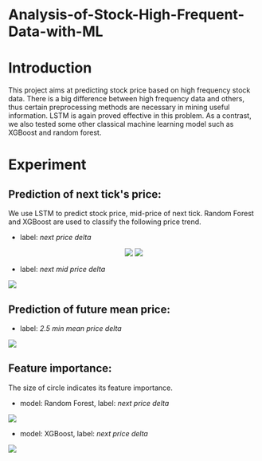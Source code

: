 # Analysis-of-Stock-High-Frequent-Data-with-ML

Introduction
====
This project aims at predicting stock price based on high frequency stock data. There is a big difference between
high frequency data and others, thus certain preprocessing methods are necessary in mining useful information.
LSTM is again proved effective in this problem. As a contrast, we also tested some other classical machine learning model such as
XGBoost and random forest.

Experiment
====
Prediction of next tick's price:
-------
We use LSTM to predict stock price, mid-price of next tick. Random Forest and XGBoost are used to classify the following price trend.
- label: *next price delta*
<p class="half" align="center">
  <img src="https://github.com/Gofinge/Analysis-of-Stock-High-Frequent-Data-with-ML/blob/master/plot/rg_lstm_npd.png"/>
  <img src="https://github.com/Gofinge/Analysis-of-Stock-High-Frequent-Data-with-ML/blob/master/plot/cl_rf.png"/>
</p>

- label: *next mid price delta*
<p class="half" aligh="center">
  <img src="https://github.com/Gofinge/Analysis-of-Stock-High-Frequent-Data-with-ML/blob/master/plot/rg_lstm_mpd.png"/>  
</p>

Prediction of future mean price:
-------
- label: *2.5 min mean price delta*
<p class="half" aligh="center">
  <img src="https://github.com/Gofinge/Analysis-of-Stock-High-Frequent-Data-with-ML/blob/master/plot/rg_lstm_mean.png"/>  
</p>

Feature importance:
-------
The size of circle indicates its feature importance.
- model: Random Forest, label: *next price delta*

<p class="half" aligh="center">
  <img src="https://github.com/Gofinge/Analysis-of-Stock-High-Frequent-Data-with-ML/blob/master/plot/fi_rf_npd.png"/>  
</p>

- model: XGBoost, label: *next price delta*
<p>
  <img src="https://github.com/Gofinge/Analysis-of-Stock-High-Frequent-Data-with-ML/blob/master/plot/fi_xgboost_npd.png"/>  
</p>
